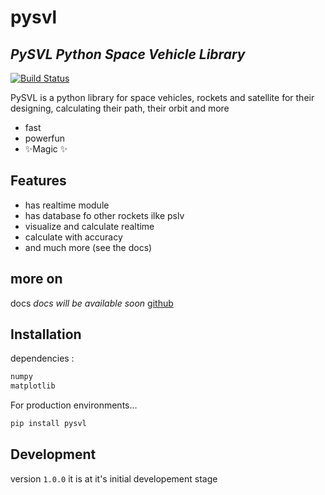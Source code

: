 # pysvl
## _PySVL Python Space Vehicle Library_


[![Build Status](https://travis-ci.org/joemccann/dillinger.svg?branch=master)](https://github.com/InfinityScienceWorks/pysvl/)

PySVL is a python library for space vehicles, rockets and satellite for their designing, calculating their path, their orbit and more

- fast
- powerfun
- ✨Magic ✨

## Features

- has realtime module
- has database fo other rockets ilke pslv
- visualize and calculate realtime
- calculate with accuracy
- and much more (see the docs)



## more on

docs *docs will be available soon*
[github](https://github.com/InfinityScienceWorks/pysvl/)
## Installation

dependencies :

```sh
numpy
matplotlib
```

For production environments...

```sh
pip install pysvl
```


## Development
version ```1.0.0```
it is at it's initial developement stage






